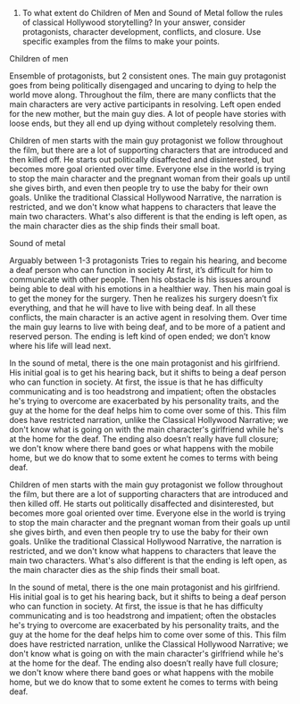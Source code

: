 1. To what extent do Children of Men and Sound of Metal follow the rules of classical Hollywood storytelling? In your answer, consider protagonists, character development, conflicts, and closure. Use specific examples from the films to make your points.

Children of men 

Ensemble of protagonists, but 2 consistent ones. 
The main guy protagonist goes from being politically disengaged and uncaring to dying to help the world move along. 
Throughout the film, there are many conflicts that the main characters are very active participants in resolving.
Left open ended for the new mother, but the main guy dies. A lot of people have stories with loose ends, but they all end up dying without completely resolving them. 

Children of men starts with the main guy protagonist we follow throughout the film, but there are a lot of supporting characters that are introduced and then killed off. He starts out politically disaffected and disinterested, but becomes more goal oriented over time. Everyone else in the world is trying to stop the main character and the pregnant woman from their goals up until she gives birth, and even then people try to use the baby for their own goals. Unlike the traditional Classical Hollywood Narrative, the narration is restricted, and we don't know what happens to characters that leave the main two characters. What's also different is that the ending is left open, as the main character dies as the ship finds their small boat.



Sound of metal

Arguably between 1-3 protagonists
Tries to regain his hearing, and become a deaf person who can function in society
At first, it’s difficult for him to communicate with other people. Then his obstacle is his issues around being able to deal with his emotions in a healthier way. Then his main goal is to get the money for the surgery. Then he realizes his surgery doesn’t fix everything, and that he will have to live with being deaf. In all these conflicts, the main character is an active agent in resolving them. 
Over time the main guy learns to live with being deaf, and to be more of a patient and reserved person. 
The ending is left kind of open ended; we don’t know where his life will lead next.

In the sound of metal, there is the one main protagonist and his girlfriend. His initial goal is to get his hearing back, but it shifts to being a deaf person who can function in society. At first, the issue is that he has difficulty communicating and is too headstrong and impatient; often the obstacles he's trying to overcome are exacerbated by his personality traits, and the guy at the home for the deaf helps him to come over some of this. This film does have restricted narration, unlike the Classical Hollywood Narrative; we don't know what is going on with the main character's girlfriend while he's at the home for the deaf. The ending also doesn’t really have full closure; we don't know where there band goes or what happens with the mobile home, but we do know that to some extent he comes to terms with being deaf. 


Children of men starts with the main guy protagonist we follow throughout the film, but there are a lot of supporting characters that are introduced and then killed off. He starts out politically disaffected and disinterested, but becomes more goal oriented over time. Everyone else in the world is trying to stop the main character and the pregnant woman from their goals up until she gives birth, and even then people try to use the baby for their own goals. Unlike the traditional Classical Hollywood Narrative, the narration is restricted, and we don't know what happens to characters that leave the main two characters. What's also different is that the ending is left open, as the main character dies as the ship finds their small boat.

In the sound of metal, there is the one main protagonist and his girlfriend. His initial goal is to get his hearing back, but it shifts to being a deaf person who can function in society. At first, the issue is that he has difficulty communicating and is too headstrong and impatient; often the obstacles he's trying to overcome are exacerbated by his personality traits, and the guy at the home for the deaf helps him to come over some of this. This film does have restricted narration, unlike the Classical Hollywood Narrative; we don't know what is going on with the main character's girlfriend while he's at the home for the deaf. The ending also doesn’t really have full closure; we don't know where there band goes or what happens with the mobile home, but we do know that to some extent he comes to terms with being deaf. 